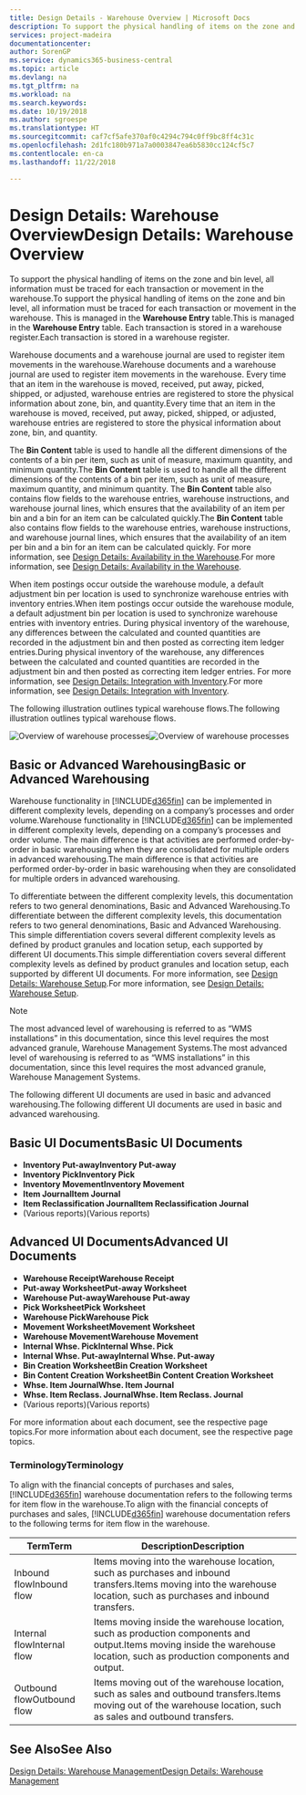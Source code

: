 ```yaml
---
title: Design Details - Warehouse Overview | Microsoft Docs
description: To support the physical handling of items on the zone and bin level, all information must be traced for each transaction or movement in the warehouse. This is managed in the **Warehouse Entry** table. Each transaction is stored in a warehouse register.
services: project-madeira
documentationcenter: 
author: SorenGP
ms.service: dynamics365-business-central
ms.topic: article
ms.devlang: na
ms.tgt_pltfrm: na
ms.workload: na
ms.search.keywords: 
ms.date: 10/19/2018
ms.author: sgroespe
ms.translationtype: HT
ms.sourcegitcommit: caf7cf5afe370af0c4294c794c0ff9bc8ff4c31c
ms.openlocfilehash: 2d1fc180b971a7a0003847ea6b5830cc124cf5c7
ms.contentlocale: en-ca
ms.lasthandoff: 11/22/2018

---
```

# <a name="design-details-warehouse-overview"></a><span data-ttu-id="ecaaa-105">Design Details: Warehouse Overview</span><span class="sxs-lookup"><span data-stu-id="ecaaa-105">Design Details: Warehouse Overview</span></span>
<span data-ttu-id="ecaaa-106">To support the physical handling of items on the zone and bin level, all information must be traced for each transaction or movement in the warehouse.</span><span class="sxs-lookup"><span data-stu-id="ecaaa-106">To support the physical handling of items on the zone and bin level, all information must be traced for each transaction or movement in the warehouse.</span></span> <span data-ttu-id="ecaaa-107">This is managed in the **Warehouse Entry** table.</span><span class="sxs-lookup"><span data-stu-id="ecaaa-107">This is managed in the **Warehouse Entry** table.</span></span> <span data-ttu-id="ecaaa-108">Each transaction is stored in a warehouse register.</span><span class="sxs-lookup"><span data-stu-id="ecaaa-108">Each transaction is stored in a warehouse register.</span></span>  

<span data-ttu-id="ecaaa-109">Warehouse documents and a warehouse journal are used to register item movements in the warehouse.</span><span class="sxs-lookup"><span data-stu-id="ecaaa-109">Warehouse documents and a warehouse journal are used to register item movements in the warehouse.</span></span> <span data-ttu-id="ecaaa-110">Every time that an item in the warehouse is moved, received, put away, picked, shipped, or adjusted, warehouse entries are registered to store the physical information about zone, bin, and quantity.</span><span class="sxs-lookup"><span data-stu-id="ecaaa-110">Every time that an item in the warehouse is moved, received, put away, picked, shipped, or adjusted, warehouse entries are registered to store the physical information about zone, bin, and quantity.</span></span>

<span data-ttu-id="ecaaa-111">The **Bin Content** table is used to handle all the different dimensions of the contents of a bin per item, such as unit of measure, maximum quantity, and minimum quantity.</span><span class="sxs-lookup"><span data-stu-id="ecaaa-111">The **Bin Content** table is used to handle all the different dimensions of the contents of a bin per item, such as unit of measure, maximum quantity, and minimum quantity.</span></span> <span data-ttu-id="ecaaa-112">The **Bin Content** table also contains flow fields to the warehouse entries, warehouse instructions, and warehouse journal lines, which ensures that the availability of an item per bin and a bin for an item can be calculated quickly.</span><span class="sxs-lookup"><span data-stu-id="ecaaa-112">The **Bin Content** table also contains flow fields to the warehouse entries, warehouse instructions, and warehouse journal lines, which ensures that the availability of an item per bin and a bin for an item can be calculated quickly.</span></span> <span data-ttu-id="ecaaa-113">For more information, see [Design Details: Availability in the Warehouse](design-details-availability-in-the-warehouse.md).</span><span class="sxs-lookup"><span data-stu-id="ecaaa-113">For more information, see [Design Details: Availability in the Warehouse](design-details-availability-in-the-warehouse.md).</span></span>  

<span data-ttu-id="ecaaa-114">When item postings occur outside the warehouse module, a default adjustment bin per location is used to synchronize warehouse entries with inventory entries.</span><span class="sxs-lookup"><span data-stu-id="ecaaa-114">When item postings occur outside the warehouse module, a default adjustment bin per location is used to synchronize warehouse entries with inventory entries.</span></span> <span data-ttu-id="ecaaa-115">During physical inventory of the warehouse, any differences between the calculated and counted quantities are recorded in the adjustment bin and then posted as correcting item ledger entries.</span><span class="sxs-lookup"><span data-stu-id="ecaaa-115">During physical inventory of the warehouse, any differences between the calculated and counted quantities are recorded in the adjustment bin and then posted as correcting item ledger entries.</span></span> <span data-ttu-id="ecaaa-116">For more information, see [Design Details: Integration with Inventory](design-details-integration-with-inventory.md).</span><span class="sxs-lookup"><span data-stu-id="ecaaa-116">For more information, see [Design Details: Integration with Inventory](design-details-integration-with-inventory.md).</span></span>  

<span data-ttu-id="ecaaa-117">The following illustration outlines typical warehouse flows.</span><span class="sxs-lookup"><span data-stu-id="ecaaa-117">The following illustration outlines typical warehouse flows.</span></span>  

<span data-ttu-id="ecaaa-118">![Overview of warehouse processes](media/design_details_warehouse_management_overview.png "Overview of warehouse processes")</span><span class="sxs-lookup"><span data-stu-id="ecaaa-118">![Overview of warehouse processes](media/design_details_warehouse_management_overview.png "Overview of warehouse processes")</span></span>  

## <a name="basic-or-advanced-warehousing"></a><span data-ttu-id="ecaaa-119">Basic or Advanced Warehousing</span><span class="sxs-lookup"><span data-stu-id="ecaaa-119">Basic or Advanced Warehousing</span></span>  
<span data-ttu-id="ecaaa-120">Warehouse functionality in [!INCLUDE[d365fin](includes/d365fin_md.md)] can be implemented in different complexity levels, depending on a company’s processes and order volume.</span><span class="sxs-lookup"><span data-stu-id="ecaaa-120">Warehouse functionality in [!INCLUDE[d365fin](includes/d365fin_md.md)] can be implemented in different complexity levels, depending on a company’s processes and order volume.</span></span> <span data-ttu-id="ecaaa-121">The main difference is that activities are performed order-by-order in basic warehousing when they are consolidated for multiple orders in advanced warehousing.</span><span class="sxs-lookup"><span data-stu-id="ecaaa-121">The main difference is that activities are performed order-by-order in basic warehousing when they are consolidated for multiple orders in advanced warehousing.</span></span>  

 <span data-ttu-id="ecaaa-122">To differentiate between the different complexity levels, this documentation refers to two general denominations, Basic and Advanced Warehousing.</span><span class="sxs-lookup"><span data-stu-id="ecaaa-122">To differentiate between the different complexity levels, this documentation refers to two general denominations, Basic and Advanced Warehousing.</span></span> <span data-ttu-id="ecaaa-123">This simple differentiation covers several different complexity levels as defined by product granules and location setup, each supported by different UI documents.</span><span class="sxs-lookup"><span data-stu-id="ecaaa-123">This simple differentiation covers several different complexity levels as defined by product granules and location setup, each supported by different UI documents.</span></span> <span data-ttu-id="ecaaa-124">For more information, see [Design Details: Warehouse Setup](design-details-warehouse-setup.md).</span><span class="sxs-lookup"><span data-stu-id="ecaaa-124">For more information, see [Design Details: Warehouse Setup](design-details-warehouse-setup.md).</span></span>  

> [!NOTE]  
>  <span data-ttu-id="ecaaa-125">The most advanced level of warehousing is referred to as “WMS installations” in this documentation, since this level requires the most advanced granule, Warehouse Management Systems.</span><span class="sxs-lookup"><span data-stu-id="ecaaa-125">The most advanced level of warehousing is referred to as “WMS installations” in this documentation, since this level requires the most advanced granule, Warehouse Management Systems.</span></span>  

 <span data-ttu-id="ecaaa-126">The following different UI documents are used in basic and advanced warehousing.</span><span class="sxs-lookup"><span data-stu-id="ecaaa-126">The following different UI documents are used in basic and advanced warehousing.</span></span>  

## <a name="basic-ui-documents"></a><span data-ttu-id="ecaaa-127">Basic UI Documents</span><span class="sxs-lookup"><span data-stu-id="ecaaa-127">Basic UI Documents</span></span>  

-   <span data-ttu-id="ecaaa-128">**Inventory Put-away**</span><span class="sxs-lookup"><span data-stu-id="ecaaa-128">**Inventory Put-away**</span></span>  
-   <span data-ttu-id="ecaaa-129">**Inventory Pick**</span><span class="sxs-lookup"><span data-stu-id="ecaaa-129">**Inventory Pick**</span></span>  
-   <span data-ttu-id="ecaaa-130">**Inventory Movement**</span><span class="sxs-lookup"><span data-stu-id="ecaaa-130">**Inventory Movement**</span></span>  
-   <span data-ttu-id="ecaaa-131">**Item Journal**</span><span class="sxs-lookup"><span data-stu-id="ecaaa-131">**Item Journal**</span></span>  
-   <span data-ttu-id="ecaaa-132">**Item Reclassification Journal**</span><span class="sxs-lookup"><span data-stu-id="ecaaa-132">**Item Reclassification Journal**</span></span>  
-   <span data-ttu-id="ecaaa-133">(Various reports)</span><span class="sxs-lookup"><span data-stu-id="ecaaa-133">(Various reports)</span></span>  

## <a name="advanced-ui-documents"></a><span data-ttu-id="ecaaa-134">Advanced UI Documents</span><span class="sxs-lookup"><span data-stu-id="ecaaa-134">Advanced UI Documents</span></span>  

-   <span data-ttu-id="ecaaa-135">**Warehouse Receipt**</span><span class="sxs-lookup"><span data-stu-id="ecaaa-135">**Warehouse Receipt**</span></span>  
-   <span data-ttu-id="ecaaa-136">**Put-away Worksheet**</span><span class="sxs-lookup"><span data-stu-id="ecaaa-136">**Put-away Worksheet**</span></span>  
-   <span data-ttu-id="ecaaa-137">**Warehouse Put-away**</span><span class="sxs-lookup"><span data-stu-id="ecaaa-137">**Warehouse Put-away**</span></span>  
-   <span data-ttu-id="ecaaa-138">**Pick Worksheet**</span><span class="sxs-lookup"><span data-stu-id="ecaaa-138">**Pick Worksheet**</span></span>  
-   <span data-ttu-id="ecaaa-139">**Warehouse Pick**</span><span class="sxs-lookup"><span data-stu-id="ecaaa-139">**Warehouse Pick**</span></span>  
-   <span data-ttu-id="ecaaa-140">**Movement Worksheet**</span><span class="sxs-lookup"><span data-stu-id="ecaaa-140">**Movement Worksheet**</span></span>  
-   <span data-ttu-id="ecaaa-141">**Warehouse Movement**</span><span class="sxs-lookup"><span data-stu-id="ecaaa-141">**Warehouse Movement**</span></span>  
-   <span data-ttu-id="ecaaa-142">**Internal Whse. Pick**</span><span class="sxs-lookup"><span data-stu-id="ecaaa-142">**Internal Whse. Pick**</span></span>  
-   <span data-ttu-id="ecaaa-143">**Internal Whse. Put-away**</span><span class="sxs-lookup"><span data-stu-id="ecaaa-143">**Internal Whse. Put-away**</span></span>  
-   <span data-ttu-id="ecaaa-144">**Bin Creation Worksheet**</span><span class="sxs-lookup"><span data-stu-id="ecaaa-144">**Bin Creation Worksheet**</span></span>  
-   <span data-ttu-id="ecaaa-145">**Bin Content Creation Worksheet**</span><span class="sxs-lookup"><span data-stu-id="ecaaa-145">**Bin Content Creation Worksheet**</span></span>  
-   <span data-ttu-id="ecaaa-146">**Whse. Item Journal**</span><span class="sxs-lookup"><span data-stu-id="ecaaa-146">**Whse. Item Journal**</span></span>  
-   <span data-ttu-id="ecaaa-147">**Whse. Item Reclass. Journal**</span><span class="sxs-lookup"><span data-stu-id="ecaaa-147">**Whse. Item Reclass. Journal**</span></span>  
-   <span data-ttu-id="ecaaa-148">(Various reports)</span><span class="sxs-lookup"><span data-stu-id="ecaaa-148">(Various reports)</span></span>  

<span data-ttu-id="ecaaa-149">For more information about each document, see the respective page topics.</span><span class="sxs-lookup"><span data-stu-id="ecaaa-149">For more information about each document, see the respective page topics.</span></span>  

### <a name="terminology"></a><span data-ttu-id="ecaaa-150">Terminology</span><span class="sxs-lookup"><span data-stu-id="ecaaa-150">Terminology</span></span>  
<span data-ttu-id="ecaaa-151">To align with the financial concepts of purchases and sales, [!INCLUDE[d365fin](includes/d365fin_md.md)] warehouse documentation refers to the following terms for item flow in the warehouse.</span><span class="sxs-lookup"><span data-stu-id="ecaaa-151">To align with the financial concepts of purchases and sales, [!INCLUDE[d365fin](includes/d365fin_md.md)] warehouse documentation refers to the following terms for item flow in the warehouse.</span></span>  

|<span data-ttu-id="ecaaa-152">Term</span><span class="sxs-lookup"><span data-stu-id="ecaaa-152">Term</span></span>|<span data-ttu-id="ecaaa-153">Description</span><span class="sxs-lookup"><span data-stu-id="ecaaa-153">Description</span></span>|  
|----------|---------------------------------------|  
|<span data-ttu-id="ecaaa-154">Inbound flow</span><span class="sxs-lookup"><span data-stu-id="ecaaa-154">Inbound flow</span></span>|<span data-ttu-id="ecaaa-155">Items moving into the warehouse location, such as purchases and inbound transfers.</span><span class="sxs-lookup"><span data-stu-id="ecaaa-155">Items moving into the warehouse location, such as purchases and inbound transfers.</span></span>|  
|<span data-ttu-id="ecaaa-156">Internal flow</span><span class="sxs-lookup"><span data-stu-id="ecaaa-156">Internal flow</span></span>|<span data-ttu-id="ecaaa-157">Items moving inside the warehouse location, such as production components and output.</span><span class="sxs-lookup"><span data-stu-id="ecaaa-157">Items moving inside the warehouse location, such as production components and output.</span></span>|  
|<span data-ttu-id="ecaaa-158">Outbound flow</span><span class="sxs-lookup"><span data-stu-id="ecaaa-158">Outbound flow</span></span>|<span data-ttu-id="ecaaa-159">Items moving out of the warehouse location, such as sales and outbound transfers.</span><span class="sxs-lookup"><span data-stu-id="ecaaa-159">Items moving out of the warehouse location, such as sales and outbound transfers.</span></span>|  

## <a name="see-also"></a><span data-ttu-id="ecaaa-160">See Also</span><span class="sxs-lookup"><span data-stu-id="ecaaa-160">See Also</span></span>  
 [<span data-ttu-id="ecaaa-161">Design Details: Warehouse Management</span><span class="sxs-lookup"><span data-stu-id="ecaaa-161">Design Details: Warehouse Management</span></span>](design-details-warehouse-management.md)

